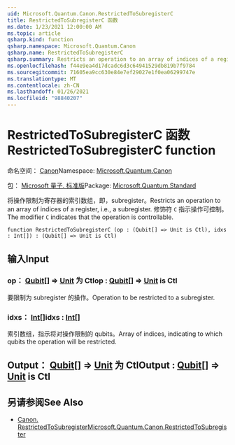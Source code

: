 ```yaml
---
uid: Microsoft.Quantum.Canon.RestrictedToSubregisterC
title: RestrictedToSubregisterC 函数
ms.date: 1/23/2021 12:00:00 AM
ms.topic: article
qsharp.kind: function
qsharp.namespace: Microsoft.Quantum.Canon
qsharp.name: RestrictedToSubregisterC
qsharp.summary: Restricts an operation to an array of indices of a register, i.e., a subregister. The modifier `C` indicates that the operation is controllable.
ms.openlocfilehash: f44e9ea4d17dcadc6d3c64941529db819b7f9784
ms.sourcegitcommit: 71605ea9cc630e84e7ef29027e1f0ea06299747e
ms.translationtype: MT
ms.contentlocale: zh-CN
ms.lasthandoff: 01/26/2021
ms.locfileid: "98840207"
---
```

# <a name="restrictedtosubregisterc-function"></a><span data-ttu-id="88625-102">RestrictedToSubregisterC 函数</span><span class="sxs-lookup"><span data-stu-id="88625-102">RestrictedToSubregisterC function</span></span>

<span data-ttu-id="88625-103">命名空间： [Canon](xref:Microsoft.Quantum.Canon)</span><span class="sxs-lookup"><span data-stu-id="88625-103">Namespace: [Microsoft.Quantum.Canon](xref:Microsoft.Quantum.Canon)</span></span>

<span data-ttu-id="88625-104">包： [Microsoft 量子. 标准版](https://nuget.org/packages/Microsoft.Quantum.Standard)</span><span class="sxs-lookup"><span data-stu-id="88625-104">Package: [Microsoft.Quantum.Standard](https://nuget.org/packages/Microsoft.Quantum.Standard)</span></span>


<span data-ttu-id="88625-105">将操作限制为寄存器的索引数组，即，subregister。</span><span class="sxs-lookup"><span data-stu-id="88625-105">Restricts an operation to an array of indices of a register, i.e., a subregister.</span></span>
<span data-ttu-id="88625-106">修饰符 `C` 指示操作可控制。</span><span class="sxs-lookup"><span data-stu-id="88625-106">The modifier `C` indicates that the operation is controllable.</span></span>

```qsharp
function RestrictedToSubregisterC (op : (Qubit[] => Unit is Ctl), idxs : Int[]) : (Qubit[] => Unit is Ctl)
```


## <a name="input"></a><span data-ttu-id="88625-107">输入</span><span class="sxs-lookup"><span data-stu-id="88625-107">Input</span></span>

### <a name="op--qubit--unit--is-ctl"></a><span data-ttu-id="88625-108">op： [Qubit](xref:microsoft.quantum.lang-ref.qubit)[] => [Unit](xref:microsoft.quantum.lang-ref.unit)  为 Ctl</span><span class="sxs-lookup"><span data-stu-id="88625-108">op : [Qubit](xref:microsoft.quantum.lang-ref.qubit)[] => [Unit](xref:microsoft.quantum.lang-ref.unit)  is Ctl</span></span>

<span data-ttu-id="88625-109">要限制为 subregister 的操作。</span><span class="sxs-lookup"><span data-stu-id="88625-109">Operation to be restricted to a subregister.</span></span>


### <a name="idxs--int"></a><span data-ttu-id="88625-110">idxs： [Int](xref:microsoft.quantum.lang-ref.int)[]</span><span class="sxs-lookup"><span data-stu-id="88625-110">idxs : [Int](xref:microsoft.quantum.lang-ref.int)[]</span></span>

<span data-ttu-id="88625-111">索引数组，指示将对操作限制的 qubits。</span><span class="sxs-lookup"><span data-stu-id="88625-111">Array of indices, indicating to which qubits the operation will be restricted.</span></span>



## <a name="output--qubit--unit--is-ctl"></a><span data-ttu-id="88625-112">Output： [Qubit](xref:microsoft.quantum.lang-ref.qubit)[] => [Unit](xref:microsoft.quantum.lang-ref.unit)  为 Ctl</span><span class="sxs-lookup"><span data-stu-id="88625-112">Output : [Qubit](xref:microsoft.quantum.lang-ref.qubit)[] => [Unit](xref:microsoft.quantum.lang-ref.unit)  is Ctl</span></span>



## <a name="see-also"></a><span data-ttu-id="88625-113">另请参阅</span><span class="sxs-lookup"><span data-stu-id="88625-113">See Also</span></span>

- [<span data-ttu-id="88625-114">Canon. RestrictedToSubregister</span><span class="sxs-lookup"><span data-stu-id="88625-114">Microsoft.Quantum.Canon.RestrictedToSubregister</span></span>](xref:Microsoft.Quantum.Canon.RestrictedToSubregister)